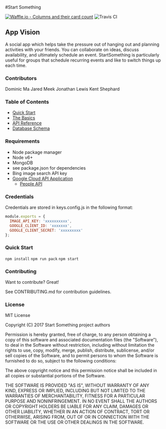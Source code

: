#Start Something

[![Waffle.io - Columns and their card count](https://badge.waffle.io/awaywego/awaywego.svg?columns=all)](https://waffle.io/awaywego/awaywego)
![Travis CI](https://travis-ci.org/awaywego/awaywego.svg?branch=master)

## App Vision

A social app which helps take the pressure out of hanging out and planning activities with your friends. You can collaborate on ideas, discuss availability, and ultimately schedule an event. StartSomething is particularly useful for groups that schedule recurring events and like to switch things up each time.

### Contributors
Dominic Ma
Jared Meek
Jonathan Lewis
Kent Shephard

### Table of Contents
- [Quick Start](#quick-start)
- [The Basics](#the-basics)
- [API Reference](https://github.com/awaywego/awaywego/wiki/API)
- [Database Schema](https://github.com/awaywego/awaywego/wiki/Database-Schema)

### Requirements
- Node package manager
- Node v6+
- MongoDB
- see package.json for dependencies
- Bing image search API key
- [Google Cloud API Application](https://console.cloud.google.com/home/dashboard)
  - [People API](https://console.cloud.google.com/apis/library/people.googleapis.com/?q=people)

### Credentials
Credentials are stored in keys.config.js in the following format:
```javascript
module.exports = {
  IMAGE_API_KEY: 'xxxxxxxxxx',
  GOOGLE_CLIENT_ID: 'xxxxxxx',
  GOOGLE_CLIENT_SECRET: 'xxxxxxxxx'
};
```

### Quick Start

`npm install`
`npm run pack`
`npm start`

### Contributing

Want to contribute? Great!

See CONTRIBUTING.md for contribution guidelines.




### License
MIT License

Copyright (C) 2017 Start Something project authors

Permission is hereby granted, free of charge, to any person obtaining a copy of
this software and associated documentation files (the "Software"), to deal in
the Software without restriction, including without limitation the rights to
use, copy, modify, merge, publish, distribute, sublicense, and/or sell copies
of the Software, and to permit persons to whom the Software is furnished to do
so, subject to the following conditions:

The above copyright notice and this permission notice shall be included in all
copies or substantial portions of the Software.

THE SOFTWARE IS PROVIDED "AS IS", WITHOUT WARRANTY OF ANY KIND, EXPRESS OR
IMPLIED, INCLUDING BUT NOT LIMITED TO THE WARRANTIES OF MERCHANTABILITY, FITNESS
FOR A PARTICULAR PURPOSE AND NONINFRINGEMENT. IN NO EVENT SHALL THE AUTHORS OR
COPYRIGHT HOLDERS BE LIABLE FOR ANY CLAIM, DAMAGES OR OTHER LIABILITY, WHETHER
IN AN ACTION OF CONTRACT, TORT OR OTHERWISE, ARISING FROM, OUT OF OR IN
CONNECTION WITH THE SOFTWARE OR THE USE OR OTHER DEALINGS IN THE SOFTWARE.
